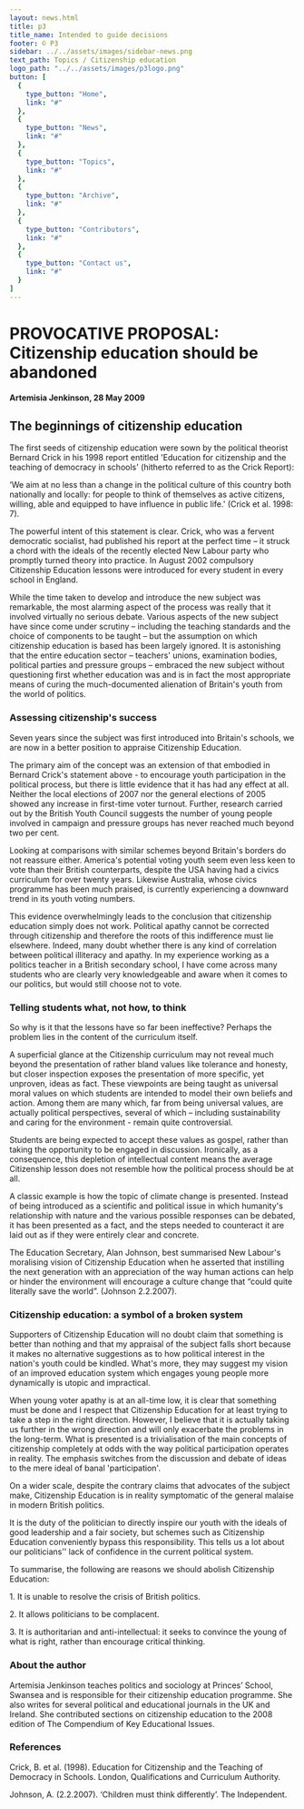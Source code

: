 ```yaml
---
layout: news.html
title: p3
title_name: Intended to guide decisions
footer: © P3
sidebar: ../../assets/images/sidebar-news.png
text_path: Topics / Citizenship education
logo_path: "../../assets/images/p3logo.png"
button: [
  {
    type_button: "Home",
    link: "#"
  },
  {
    type_button: "News",
    link: "#"
  },
  {
    type_button: "Topics",
    link: "#"
  },
  {
    type_button: "Archive",
    link: "#"
  },
  {
    type_button: "Contributors",
    link: "#"
  },
  {
    type_button: "Contact us",
    link: "#"
  }
]
---
```

# PROVOCATIVE PROPOSAL: Citizenship education should be abandoned

**Artemisia Jenkinson, 28 May 2009**

## The beginnings of citizenship education

The first seeds of citizenship education were sown by the political theorist Bernard Crick in his 1998 report entitled 'Education for citizenship and the teaching of democracy in schools' (hitherto referred to as the Crick Report):

‘We aim at no less than a change in the political culture of this country both nationally and locally: for people to think of themselves as active citizens, willing, able and equipped to have influence in public life.' (Crick et al. 1998: 7).

The powerful intent of this statement is clear. Crick, who was a fervent democratic socialist, had published his report at the perfect time – it struck a chord with the ideals of the recently elected New Labour party who promptly turned theory into practice. In August 2002 compulsory Citizenship Education lessons were introduced for every student in every school in England.

While the time taken to develop and introduce the new subject was remarkable, the most alarming aspect of the process was really that it involved virtually no serious debate. Various aspects of the new subject have since come under scrutiny – including the teaching standards and the choice of components to be taught – but the assumption on which citizenship education is based has been largely ignored. It is astonishing that the entire education sector – teachers' unions, examination bodies, political parties and pressure groups – embraced the new subject without questioning first whether education was and is in fact the most appropriate means of curing the much-documented alienation of Britain's youth from the world of politics.

### Assessing citizenship's success

Seven years since the subject was first introduced into Britain's schools, we are now in a better position to appraise Citizenship Education.

The primary aim of the concept was an extension of that embodied in Bernard Crick's statement above - to encourage youth participation in the political process, but there is little evidence that it has had any effect at all. Neither the local elections of 2007 nor the general elections of 2005 showed any increase in first-time voter turnout. Further, research carried out by the British Youth Council suggests the number of young people involved in campaign and pressure groups has never reached much beyond two per cent.

Looking at comparisons with similar schemes beyond Britain's borders do not reassure either. America's potential voting youth seem even less keen to vote than their British counterparts, despite the USA having had a civics curriculum for over twenty years. Likewise Australia, whose civics programme has been much praised, is currently experiencing a downward trend in its youth voting numbers.

This evidence overwhelmingly leads to the conclusion that citizenship education simply does not work. Political apathy cannot be corrected through citizenship and therefore the roots of this indifference must lie elsewhere. Indeed, many doubt whether there is any kind of correlation between political illiteracy and apathy. In my experience working as a politics teacher in a British secondary school, I have come across many students who are clearly very knowledgeable and aware when it comes to our politics, but would still choose not to vote.

### Telling students what, not how, to think

So why is it that the lessons have so far been ineffective? Perhaps the problem lies in the content of the curriculum itself.

A superficial glance at the Citizenship curriculum may not reveal much beyond the presentation of rather bland values like tolerance and honesty, but closer inspection exposes the presentation of more specific, yet unproven, ideas as fact. These viewpoints are being taught as universal moral values on which students are intended to model their own beliefs and action. Among them are many which, far from being universal values, are actually political perspectives, several of which – including sustainability and caring for the environment - remain quite controversial.

Students are being expected to accept these values as gospel, rather than taking the opportunity to be engaged in discussion. Ironically, as a consequence, this depletion of intellectual content means the average Citizenship lesson does not resemble how the political process should be at all.

A classic example is how the topic of climate change is presented. Instead of being introduced as a scientific and political issue in which humanity's relationship with nature and the various possible responses can be debated, it has been presented as a fact, and the steps needed to counteract it are laid out as if they were entirely clear and concrete.

The Education Secretary, Alan Johnson, best summarised New Labour's moralising vision of Citizenship Education when he asserted that instilling the next generation with an appreciation of the way human actions can help or hinder the environment will encourage a culture change that “could quite literally save the world”. (Johnson 2.2.2007).

### Citizenship education: a symbol of a broken system

Supporters of Citizenship Education will no doubt claim that something is better than nothing and that my appraisal of the subject falls short because it makes no alternative suggestions as to how political interest in the nation's youth could be kindled. What's more, they may suggest my vision of an improved education system which engages young people more dynamically is utopic and impractical.

When young voter apathy is at an all-time low, it is clear that something must be done and I respect that Citizenship Education for at least trying to take a step in the right direction. However, I believe that it is actually taking us further in the wrong direction and will only exacerbate the problems in the long-term. What is presented is a trivialisation of the main concepts of citizenship completely at odds with the way political participation operates in reality. The emphasis switches from the discussion and debate of ideas to the mere ideal of banal 'participation'.

On a wider scale, despite the contrary claims that advocates of the subject make, Citizenship Education is in reality symptomatic of the general malaise in modern British politics.

It is the duty of the politician to directly inspire our youth with the ideals of good leadership and a fair society, but schemes such as Citizenship Education conveniently bypass this responsibility. This tells us a lot about our politicians’' lack of confidence in the current political system.

To summarise, the following are reasons we should abolish Citizenship Education:

1\. It is unable to resolve the crisis of British politics.

2\. It allows politicians to be complacent.

3\. It is authoritarian and anti-intellectual: it seeks to convince the young of what is right, rather than encourage critical thinking.

### About the author

Artemisia Jenkinson teaches politics and sociology at Princes’ School, Swansea and is responsible for their citizenship education programme. She also writes for several political and educational journals in the UK and Ireland. She contributed sections on citizenship education to the 2008 edition of The Compendium of Key Educational Issues.

### References

Crick, B. et al. (1998). Education for Citizenship and the Teaching of Democracy in Schools. London, Qualifications and Curriculum Authority.

Johnson, A. (2.2.2007). ‘Children must think differently’. The Independent.

